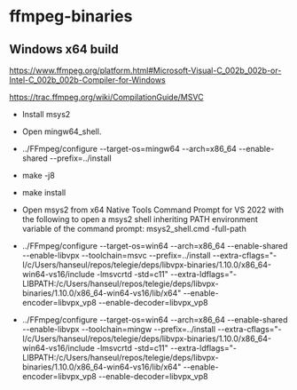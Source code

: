 # ffmpeg-binaries

## Windows x64 build

https://www.ffmpeg.org/platform.html#Microsoft-Visual-C_002b_002b-or-Intel-C_002b_002b-Compiler-for-Windows

https://trac.ffmpeg.org/wiki/CompilationGuide/MSVC

- Install msys2

- Open mingw64_shell.

- ../FFmpeg/configure --target-os=mingw64 --arch=x86_64 --enable-shared --prefix=../install

- make -j8

- make install






- Open msys2 from x64 Native Tools Command Prompt for VS 2022 with the following to open a msys2 shell inheriting PATH environment variable of the command prompt: msys2_shell.cmd -full-path





- ../FFmpeg/configure --target-os=win64 --arch=x86_64 --enable-shared --enable-libvpx --toolchain=msvc --prefix=../install --extra-cflags="-I/c/Users/hanseul/repos/telegie/deps/libvpx-binaries/1.10.0/x86_64-win64-vs16/include -lmsvcrtd -std=c11" --extra-ldflags="-LIBPATH:/c/Users/hanseul/repos/telegie/deps/libvpx-binaries/1.10.0/x86_64-win64-vs16/lib/x64" --enable-encoder=libvpx_vp8 --enable-decoder=libvpx_vp8

- ../FFmpeg/configure --target-os=win64 --arch=x86_64 --enable-shared --enable-libvpx --toolchain=mingw --prefix=../install --extra-cflags="-I/c/Users/hanseul/repos/telegie/deps/libvpx-binaries/1.10.0/x86_64-win64-vs16/include -lmsvcrtd -std=c11" --extra-ldflags="-LIBPATH:/c/Users/hanseul/repos/telegie/deps/libvpx-binaries/1.10.0/x86_64-win64-vs16/lib/x64" --enable-encoder=libvpx_vp8 --enable-decoder=libvpx_vp8
